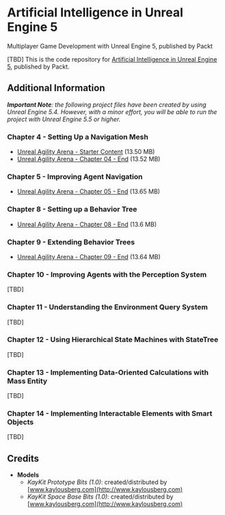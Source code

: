 # Artificial Intelligence in Unreal Engine 5
Multiplayer Game Development with Unreal Engine 5, published by Packt

[TBD] This is the code repository for [Artificial Intelligence in Unreal Engine 5](), published by Packt.

## Additional Information

_**Important Note**: the following project files have been created by using Unreal Engine 5.4. However, with a minor effort, you will be able to run the project with Unreal Engine 5.5 or higher._

### Chapter 4 - Setting Up a Navigation Mesh

* [Unreal Agility Arena - Starter Content](https://github.com/PacktPublishing/Artificial-Intelligence-in-Unreal-Engine-5/releases/download/starter-content/unrealagilityarena-starter-content.zip) (13.50 MB)
* [Unreal Agility Arena - Chapter 04 - End](https://github.com/PacktPublishing/Artificial-Intelligence-in-Unreal-Engine-5/releases/download/uaa-chapter04-end/unrealagilityarena-chapter-04-end.zip) (13.52 MB)

### Chapter 5 - Improving Agent Navigation

* [Unreal Agility Arena - Chapter 05 - End](https://github.com/PacktPublishing/Artificial-Intelligence-in-Unreal-Engine-5/releases/download/uaa-chapter05-end/unrealagilityarena-chapter-05-end.zip) (13.65 MB)

### Chapter 8 - Setting up a Behavior Tree

* [Unreal Agility Arena - Chapter 08 - End](https://github.com/PacktPublishing/Artificial-Intelligence-in-Unreal-Engine-5/releases/download/uaa-chapter08-end/unrealagilityarena-chapter-08-end.zip) (13.6 MB)

### Chapter 9 - Extending Behavior Trees

* [Unreal Agility Arena - Chapter 09 - End](https://github.com/PacktPublishing/Artificial-Intelligence-in-Unreal-Engine-5/releases/download/uaa-chapter09-end/unrealagilityarena-chapter-09-end.zip) (13.64 MB)

### Chapter 10 - Improving Agents with the Perception System

[TBD]

### Chapter 11 - Understanding the Environment Query System

[TBD]

### Chapter 12 - Using Hierarchical State Machines with StateTree

[TBD]

### Chapter 13 - Implementing Data-Oriented Calculations with Mass Entity

[TBD]

### Chapter 14 - Implementing Interactable Elements with Smart Objects

[TBD]

## Credits

* **Models**
   * _KayKit Prototype Bits (1.0)_: created/distributed by [www.kaylousberg.com](http://www.kaylousberg.com)
   * _KayKit Space Base Bits (1.0)_: created/distributed by [www.kaylousberg.com](http://www.kaylousberg.com)
